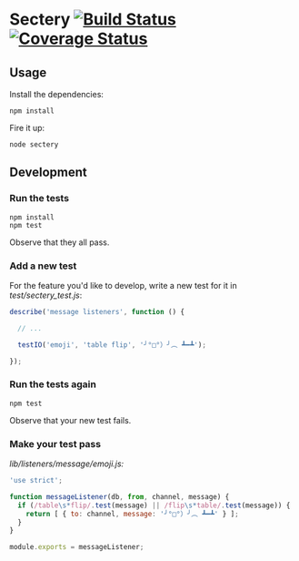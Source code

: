 # Sectery [![Build Status](https://travis-ci.org/earldouglas/sectery.svg?branch=master)](https://travis-ci.org/earldouglas/sectery) [![Coverage Status](https://coveralls.io/repos/github/earldouglas/sectery/badge.svg?branch=master)](https://coveralls.io/github/earldouglas/sectery?branch=master)

## Usage

Install the dependencies:

```
npm install
```

Fire it up:

```
node sectery
```

## Development

### Run the tests

```
npm install
npm test
```

Observe that they all pass.

### Add a new test

For the feature you'd like to develop, write a new test for it in
*test/sectery_test.js*:

```javascript
describe('message listeners', function () {

  // ...

  testIO('emoji', 'table flip', '╯°□°）╯︵ ┻━┻');

});
```

### Run the tests again

```
npm test
```

Observe that your new test fails.

### Make your test pass

*lib/listeners/message/emoji.js:*

```javascript
'use strict';

function messageListener(db, from, channel, message) {
  if (/table\s*flip/.test(message) || /flip\s*table/.test(message)) {
    return [ { to: channel, message: '╯°□°）╯︵ ┻━┻' } ];
  }
}

module.exports = messageListener;
```
